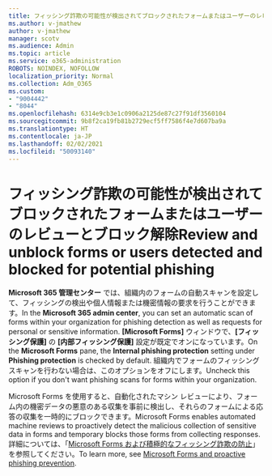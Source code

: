 ```yaml
---
title: フィッシング詐欺の可能性が検出されてブロックされたフォームまたはユーザーのレビューとブロック解除
ms.author: v-jmathew
author: v-jmathew
manager: scotv
ms.audience: Admin
ms.topic: article
ms.service: o365-administration
ROBOTS: NOINDEX, NOFOLLOW
localization_priority: Normal
ms.collection: Adm_O365
ms.custom:
- "9004442"
- "8044"
ms.openlocfilehash: 6314e9cb3e1c0906a2125de87c27f91df3560104
ms.sourcegitcommit: 9b8f2ca19fb81b2729ecf5ff7586f4e7d607ba9a
ms.translationtype: HT
ms.contentlocale: ja-JP
ms.lasthandoff: 02/02/2021
ms.locfileid: "50093140"
---
```

# <a name="review-and-unblock-forms-or-users-detected-and-blocked-for-potential-phishing"></a><span data-ttu-id="d5b18-102">フィッシング詐欺の可能性が検出されてブロックされたフォームまたはユーザーのレビューとブロック解除</span><span class="sxs-lookup"><span data-stu-id="d5b18-102">Review and unblock forms or users detected and blocked for potential phishing</span></span>

<span data-ttu-id="d5b18-103">**Microsoft 365 管理センター** では、組織内のフォームの自動スキャンを設定して、フィッシングの検出や個人情報または機密情報の要求を行うことができます。</span><span class="sxs-lookup"><span data-stu-id="d5b18-103">In the **Microsoft 365 admin center**, you can set an automatic scan of forms within your organization for phishing detection as well as requests for personal or sensitive information.</span></span> <span data-ttu-id="d5b18-104">**[Microsoft Forms]** ウィンドウで、**[フィッシング保護]** の **[内部フィッシング保護]** 設定が既定でオンになっています。</span><span class="sxs-lookup"><span data-stu-id="d5b18-104">On the **Microsoft Forms** pane, the **Internal phishing protection** setting under **Phishing protection** is checked by default.</span></span> <span data-ttu-id="d5b18-105">組織内でフォームのフィッシング スキャンを行わない場合は、このオプションをオフにします。</span><span class="sxs-lookup"><span data-stu-id="d5b18-105">Uncheck this option if you don't want phishing scans for forms within your organization.</span></span>

<span data-ttu-id="d5b18-106">Microsoft Forms を使用すると、自動化されたマシン レビューにより、フォーム内の機密データの悪意のある収集を事前に検出し、それらのフォームによる応答の収集を一時的にブロックできます。</span><span class="sxs-lookup"><span data-stu-id="d5b18-106">Microsoft Forms enables automated machine reviews to proactively detect the malicious collection of sensitive data in forms and temporary blocks those forms from collecting responses.</span></span> <span data-ttu-id="d5b18-107">詳細については、「[Microsoft Forms および積極的なフィッシング詐欺の防止](https://support.microsoft.com/office/microsoft-forms-and-proactive-phishing-prevention-b3950a20-296d-4e8e-96f5-594ced998a90)」を参照してください。</span><span class="sxs-lookup"><span data-stu-id="d5b18-107">To learn more, see [Microsoft Forms and proactive phishing prevention](https://support.microsoft.com/office/microsoft-forms-and-proactive-phishing-prevention-b3950a20-296d-4e8e-96f5-594ced998a90).</span></span>
